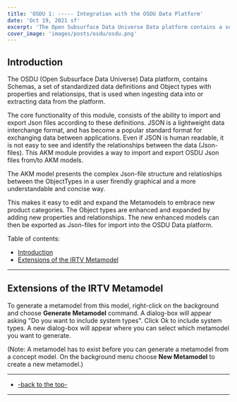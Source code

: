 ```yaml
---
title: 'OSDU 1: ----- Integration with the OSDU Data Platform'
date: 'Oct 19, 2021 sf'
excerpt: 'The Open Subsurface Data Universe Data platform contains a set of standardized data definitions and Object types that is used to when ingesting data into the platform. The core functionality of this module consists of the ability to import and export OSDU Json files to AKM models.'
cover_image: 'images/posts/osdu/osdu.png'
---
```


## Introduction  

The OSDU (Open Subsurface Data Universe) Data platform, contains Schemas,  a set of standardized data definitions and Object types with properties and relationsips, that is used when ingesting data into or extracting data from the platform. 

The core functionality of this module, consists of the ability to import and export Json files according to these definitions. JSON is a lightweight data interchange format, and has become a popular standard format for exchanging data between applications. Even if JSON is human readable, it is not easy to see and identify the relationships between the data (Json-files). This AKM module provides a way to import and export OSDU Json files from/to AKM models.

The AKM model presents the complex Json-file structure and relatioships between the ObjectTypes in a user firendly graphical and a more understandable and concise way.

This makes it easy to edit and expand the Metamodels to embrace new product categories. The Object types are enhanced and expanded by adding new properties and relationships. The new enhanced models can then be exported as Json-files for import into the OSDU Data platform.

Table of contents:

- [Introduction](#introduction)
- [Extensions of the IRTV Metamodel](#extensions-of-the-irtv-metamodel)

---

## Extensions of the IRTV Metamodel



To generate a metamodel from this model, right-click on the background and choose **Generate Metamodel** command. 
A dialog-box will appear asking "Do you want to include system types". Click Ok to include system types. 
A new dialog-box will appear where you can select which metamodel you want to generate.


(Note: A metamodel has to exist before you can generate a metamodel from a concept model.  On the background menu choose **New Metamodel** to create a new metamodel.)





---
 - [-back to the top-](#introduction)
---